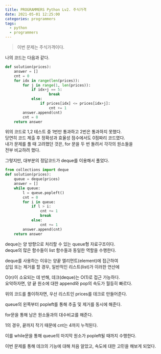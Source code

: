 ```yaml
---
title: PROGRAMMERS Python Lv2. 주식가격
date: 2021-05-01 12:25:00
categories: programmers
tags:
  - python
  - programmers
---
```

>이번 문제는 주식가격이다.

나의 코드는 다음과 같다.

~~~python
def solution(prices):
    answer = []
    cnt = 0
    for idx in range(len(prices)):
        for j in range(1, len(prices)):
            if idx+j == 5:
                    break
            else:
                if prices[idx] <= prices[idx+j]:
                    cnt += 1
        answer.append(cnt)
        cnt = 0
    return answer
~~~
위의 코드로 1,2 테스트 중 1번만 통과하고 2번은 통과하지 못했다.  
당연히 코드 제출 후 정확성과 효율성 점수에서도 0점짜리 코드였다.  
내가 문제를 풀 때 고려했던 것은, for 문을 두 번 돌려서 각각의 원소들을  
전부 비교하려 했다.    

그렇지만, 대부분의 정답코드가 deque를 이용해서 풀었다.  

~~~python
from collections import deque
def solution(prices):
    queue = deque(prices)
    answer = []
    while queue:
        l = queue.popleft()
        cnt = 0
        for i in queue:
            if l > i:
                cnt += 1
                break
            else:
                cnt += 1
        answer.append(cnt)
    return answer
~~~
deque는 양 방향으로 처리할 수 있는 queue형 자료구조이다.  
deque의 많은 함수들이 list 함수들과 동일한 역할을 수행한다.  

deque를 사용하는 이유는  양끝 엘리먼트(element)에 접근하여  
삽입 또는 제거를 할 경우, 일반적인 리스트(list)가 이러한 연산에   

O(n)이 소요되는 데 반해, 데크(deque)는 O(1)로 접근 가능하다.  
요악하자면, 양 끝 원소에 대한 append와 pop의 속도가 월등히 빠르다.  


위의 코드를 풀이하자면, 우선 리스트인 prices를 데크로 만들어준다.  

queue의 왼쪽부터 popleft를 통해 추출 및 제거를 동시에 해준다.

for문을 통해 남은 원소들과의 대수비교를 해준다.

1의 경우, 끝까지 작기 때문에 cnt는 4까지 누적된다.  

이를 while문을 통해 queue의 마지막 원소가 popleft될 때까지 수행한다.  

이번 문제를 통해 데크의 기능에 대해 처음 알았고, 속도에 대한 고민을 해보게 되었다.  
